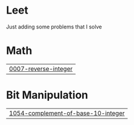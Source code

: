 # Leet
Just adding some problems that I solve


# Math
|  |
| ------- |
| [0007-reverse-integer](https://github.com/Wolford-03/Leet/tree/master/0007-reverse-integer) |
# Bit Manipulation
|  |
| ------- |
| [1054-complement-of-base-10-integer](https://github.com/Wolford-03/Leet/tree/master/1054-complement-of-base-10-integer) |